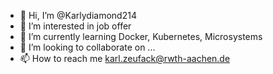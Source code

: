 - 👋 Hi, I’m @Karlydiamond214
- 👀 I’m interested in job offer
- 🌱 I’m currently learning Docker, Kubernetes, Microsystems
- 💞️ I’m looking to collaborate on ...
- 📫 How to reach me karl.zeufack@rwth-aachen.de

<!---
Karlydiamond214/Karlydiamond214 is a ✨ special ✨ repository because its `README.md` (this file) appears on your GitHub profile.
You can click the Preview link to take a look at your changes.
--->
